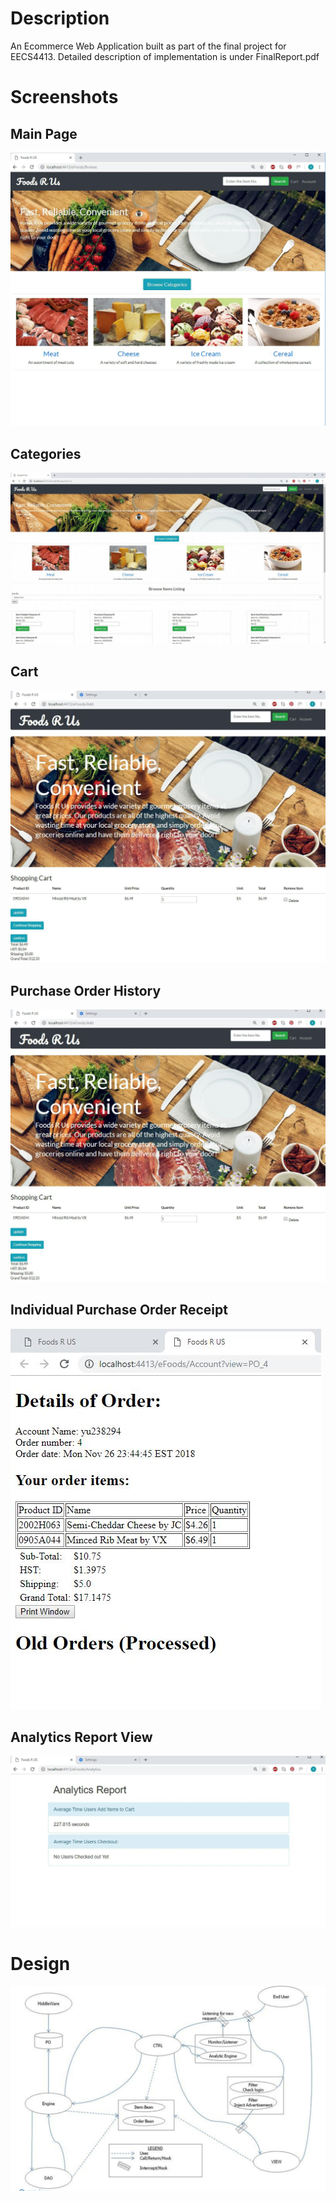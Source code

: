 # Description 
An Ecommerce Web Application built as part of the final project for EECS4413.
Detailed description of implementation is under FinalReport.pdf

# Screenshots
## Main Page
![Alt text](images/1_main_page.jpg?raw=true "Main Page")

## Categories
![Alt text](images/2_categories.jpg?raw=true "Categories")

## Cart 
![Alt text](images/3_cart.jpg?raw=true "Cart")

## Purchase Order History
![Alt text](images/3_cart.jpg?raw=true "Purchase Order History")

## Individual Purchase Order Receipt
![Alt text](images/5_PO_Receipt.jpg?raw=true "Purchase Order History")

## Analytics Report View
![Alt text](images/6_analytics_report.jpg?raw=true "Purchase Order History")

# Design 
![Alt text](images/design.png?raw=true "Title")
